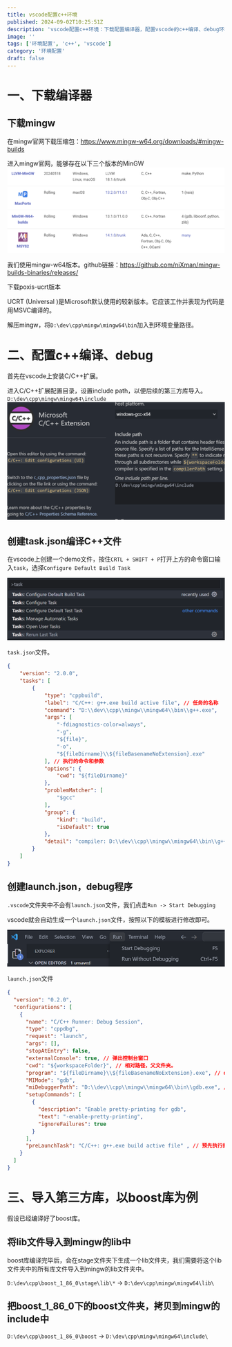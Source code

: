 ```yaml
---
title: vscode配置c++环境
published: 2024-09-02T10:25:51Z
description: 'vscode配置c++环境：下载配置编译器，配置vscode的c++编译、debug环境，mingw导入第三方库'
image: ''
tags: ['环境配置', 'c++', 'vscode']
category: '环境配置'
draft: false
---
```


# 一、下载编译器

## 下载mingw

在mingw官网下载压缩包：https://www.mingw-w64.org/downloads/#mingw-builds

进入mingw官网，能够存在以下三个版本的MinGW
![20240902103427](https://raw.githubusercontent.com/chrisnake11/picgo/main/blog/20240902103427.png)

我们使用mingw-w64版本。github链接：https://github.com/niXman/mingw-builds-binaries/releases/

下载poxis-ucrt版本

UCRT (Universal )是Microsoft默认使用的较新版本。它应该工作并表现为代码是用MSVC编译的。

解压mingw，将`D:\dev\cpp\mingw\mingw64\bin`加入到环境变量路径。

# 二、配置c++编译、debug

首先在vscode上安装C/C++扩展。

进入C/C++扩展配置目录，设置include path，以便后续的第三方库导入。
`D:\dev\cpp\mingw\mingw64\include`
![20240902110537](https://raw.githubusercontent.com/chrisnake11/picgo/main/blog/20240902110537.png)

## 创建task.json编译C++文件

在vscode上创建一个demo文件，按住`CRTL + SHIFT + P`打开上方的命令窗口输入`task`，选择`Configure Default Build Task`


![20240902104756](https://raw.githubusercontent.com/chrisnake11/picgo/main/blog/20240902104756.png)

`task.json`文件。

```json
{
	"version": "2.0.0",
	"tasks": [
		{
			"type": "cppbuild",
			"label": "C/C++: g++.exe build active file", // 任务的名称
			"command": "D:\\dev\\cpp\\mingw\\mingw64\\bin\\g++.exe",
			"args": [
				"-fdiagnostics-color=always",
				"-g",
				"${file}",
				"-o",
				"${fileDirname}\\${fileBasenameNoExtension}.exe"
			], // 执行的命令和参数
			"options": {
				"cwd": "${fileDirname}"
			},
			"problemMatcher": [
				"$gcc"
			],
			"group": {
				"kind": "build",
				"isDefault": true
			},
			"detail": "compiler: D:\\dev\\cpp\\mingw\\mingw64\\bin\\g++.exe" // 编译器地址
		}
	]
}
```

## 创建launch.json，debug程序

`.vscode`文件夹中不会有`launch.json`文件，我们点击`Run -> Start Debugging`

vscode就会自动生成一个`launch.json`文件，按照以下的模板进行修改即可。

![20240902105545](https://raw.githubusercontent.com/chrisnake11/picgo/main/blog/20240902105545.png)

`launch.json`文件

```json
{
  "version": "0.2.0",
  "configurations": [
    {
      "name": "C/C++ Runner: Debug Session",
      "type": "cppdbg",
      "request": "launch",
      "args": [],
      "stopAtEntry": false,
      "externalConsole": true, // 弹出控制台窗口
      "cwd": "${workspaceFolder}", // 相对路径，父文件夹。
      "program": "${fileDirname}\\${fileBasenameNoExtension}.exe", // debug的程序
      "MIMode": "gdb",
      "miDebuggerPath": "D:\\dev\\cpp\\mingw\\mingw64\\bin\\gdb.exe", // 设置mingw gdb路径
      "setupCommands": [
        {
          "description": "Enable pretty-printing for gdb",
          "text": "-enable-pretty-printing",
          "ignoreFailures": true
        }
      ],
      "preLaunchTask": "C/C++: g++.exe build active file" , // 预先执行的任务（编译）,和task.json中的label对应。
    }
  ]
}
```

# 三、导入第三方库，以boost库为例

假设已经编译好了boost库。

## 将lib文件导入到mingw的lib中

boost库编译完毕后，会在stage文件夹下生成一个lib文件夹，我们需要将这个lib文件夹中的所有库文件导入到mingw的lib文件夹中。

`D:\dev\cpp\boost_1_86_0\stage\lib\*` -> `D:\dev\cpp\mingw\mingw64\lib\`

## 把boost_1_86_0下的boost文件夹，拷贝到mingw的include中

`D:\dev\cpp\boost_1_86_0\boost` -> `D:\dev\cpp\mingw\mingw64\include\`
